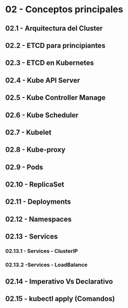 # 02 - Conceptos principales
## 02.1 - Arquitectura del Cluster
## 02.2 - ETCD para principiantes
## 02.3 - ETCD en Kubernetes
## 02.4 - Kube API Server
## 02.5 - Kube Controller Manage
## 02.6 - Kube Scheduler
## 02.7 - Kubelet
## 02.8 - Kube-proxy
## 02.9 - Pods
## 02.10 - ReplicaSet
## 02.11 - Deployments
## 02.12 - Namespaces
## 02.13 - Services
### 02.13.1 - Services - ClusterIP
### 02.13.2 -Services - LoadBalance
## 02.14 - Imperativo Vs Declarativo
## 02.15 - kubectl apply (Comandos)